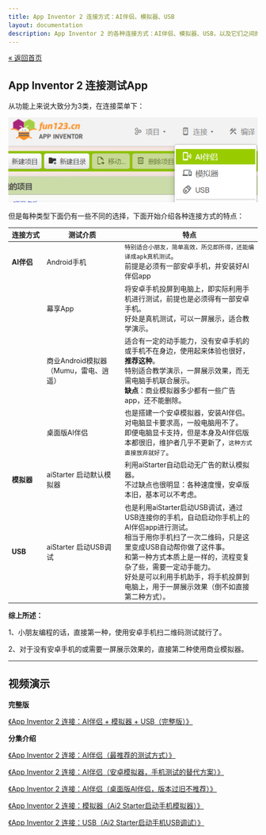 ```yaml
---
title: App Inventor 2 连接方式：AI伴侣、模拟器、USB
layout: documentation
description: App Inventor 2 的各种连接方式：AI伴侣、模拟器、USB，以及它们之间的区别。
---
```


[&laquo; 返回首页](index.html)

## App Inventor 2 连接测试App

从功能上来说大致分为3类，在连接菜单下：

![3种连接方式](images/3种连接方式.png)

但是每种类型下面仍有一些不同的选择，下面开始介绍各种连接方式的特点：

|   连接方式 <img style="width:50px;float:left;"/>     | 测试介质	  | 特点  |
|---------|---------|---------|
|  <i class="mdi mdi-cellphone-wireless"></i>  **AI伴侣**	     |   Android手机	 | `特别适合小朋友，简单高效，所见即所得，还能编译成apk真机测试`。<br/>前提是必须有一部安卓手机，并安装好AI伴侣app |
|         |    幕享App      |    将安卓手机投屏到电脑上，即实际利用手机进行测试，前提也是必须得有一部安卓手机。<br/>好处是真机测试，可以一屏展示，适合教学演示。      |
|         |    商业Android模拟器（Mumu，雷电、逍遥） | 适合有一定的动手能力，没有安卓手机的或手机不在身边，使用起来体验也很好，**推荐这种**。<br/>特别适合教学演示，一屏展示效果，而无需电脑手机联合展示。<br/>**缺点**：商业模拟器多少都有一些广告app，还不能删除。|
|         |    桌面版AI伴侣	 | 也是搭建一个安卓模拟器，安装AI伴侣。对电脑显卡要求高，一般电脑用不了。<br/>即便电脑显卡支持，但是本身及AI伴侣版本都很旧，维护者几乎不更新了，`这种方式直接放弃就好了`。 |
|  <i class="mdi mdi-cellphone-link"></i>  **模拟器**	      |    aiStarter 启动默认模拟器	      |    利用aiStarter自动启动无广告的默认模拟器。<br/>不过缺点也很明显：各种速度慢，安卓版本旧，基本可以不考虑。      |
|   <i class="mdi mdi-usb-flash-drive-outline"></i>  **USB**    |     aiStarter 启动USB调试	     |    也是利用aiStarter启动USB调试，通过USB连接你的手机，自动启动你手机上的AI伴侣app进行测试。<br/>相当于用你手机扫了一次二维码，只是这里变成USB自动帮你做了这件事。<br/>和第一种方式本质上是一样的，流程变复杂了些，需要一定动手能力。<br/>好处是可以利用手机助手，将手机投屏到电脑上，用于一屏展示效果（倒不如直接第二种方式）。      |


**综上所述：**

1、小朋友编程的话，直接第一种，使用安卓手机扫二维码测试就行了。

2、对于没有安卓手机的或需要一屏展示效果的，直接第二种使用商业模拟器。

***
## 视频演示

**完整版**

[《App Inventor 2 连接：AI伴侣 + 模拟器 + USB（完整版）》](https://www.bilibili.com/video/BV1Gs4y1u7D5)

**分集介绍**

[《App Inventor 2 连接：AI伴侣（最推荐的测试方式）》](https://www.bilibili.com/video/BV1Ec411A7W2)

[《App Inventor 2 连接：AI伴侣（安卓模拟器，手机测试的替代方案）》](https://www.bilibili.com/video/BV1Yd4y1Z7NS)

[《App Inventor 2 连接：AI伴侣（桌面版AI伴侣，版本过旧不推荐）》](https://www.bilibili.com/video/BV1cM4y1B7hw)

[《App Inventor 2 连接：模拟器（Ai2 Starter启动手机模拟器）》](https://www.bilibili.com/video/BV1YP411974j)

[《App Inventor 2 连接：USB（Ai2 Starter启动手机USB调试）》](https://www.bilibili.com/video/BV1iz4y1b7ky)

